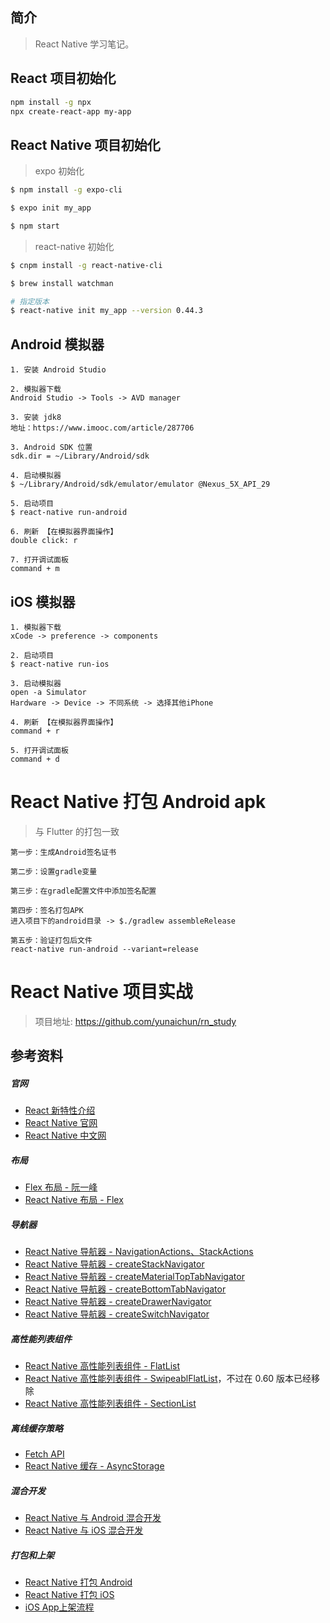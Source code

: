 ## 简介

> React Native 学习笔记。

## React 项目初始化

```bash
npm install -g npx
npx create-react-app my-app
```

## React Native 项目初始化

> expo 初始化

```bash
$ npm install -g expo-cli

$ expo init my_app

$ npm start
```

> react-native 初始化

```bash
$ cnpm install -g react-native-cli

$ brew install watchman

# 指定版本
$ react-native init my_app --version 0.44.3
```

## Android 模拟器

```text
1. 安装 Android Studio

2. 模拟器下载
Android Studio -> Tools -> AVD manager

3. 安装 jdk8
地址：https://www.imooc.com/article/287706

3. Android SDK 位置
sdk.dir = ~/Library/Android/sdk

4. 启动模拟器
$ ~/Library/Android/sdk/emulator/emulator @Nexus_5X_API_29

5. 启动项目
$ react-native run-android

6. 刷新 【在模拟器界面操作】
double click: r

7. 打开调试面板
command + m
```

## iOS 模拟器

```
1. 模拟器下载
xCode -> preference -> components

2. 启动项目
$ react-native run-ios

3. 启动模拟器
open -a Simulator
Hardware -> Device -> 不同系统 -> 选择其他iPhone

4. 刷新 【在模拟器界面操作】
command + r

5. 打开调试面板
command + d
```

# React Native 打包 Android apk

> 与 Flutter 的打包一致

```
第一步：生成Android签名证书

第二步：设置gradle变量

第三步：在gradle配置文件中添加签名配置

第四步：签名打包APK
进入项目下的android目录 -> $./gradlew assembleRelease

第五步：验证打包后文件
react-native run-android --variant=release
```

# React Native 项目实战

> 项目地址: https://github.com/yunaichun/rn_study

## 参考资料

##### 官网
- [React 新特性介绍](https://github.com/reactjs/rfcs/blob/master/text)
- [React Native 官网](http://facebook.github.io/react-native/docs/getting-started.html)
- [React Native 中文网](https://reactnative.cn/docs/0.47/getting-started.html#content)

##### 布局
- [Flex 布局 - 阮一峰](ruanyifeng.com/blog/2015/07/flex-grammar.html)
- [React Native 布局 - Flex](http://www.devio.org/2016/08/01/Reac-Native%E5%B8%83%E5%B1%80%E8%AF%A6%E7%BB%86%E6%8C%87%E5%8D%97/)

##### 导航器
- [React Native 导航器 - NavigationActions、StackActions](http://www.devio.org/2018/12/15/react-navigation3x/)
- [React Native 导航器 - createStackNavigator](https://www.devio.org/2018/12/24/createStackNavigator/)
- [React Native 导航器 - createMaterialTopTabNavigator](http://www.devio.org/2019/01/03/createMaterialTopTabNavigator/)
- [React Native 导航器 - createBottomTabNavigator](https://www.devio.org/2018/12/30/createBottomNavigator/)
- [React Native 导航器 - createDrawerNavigator](https://www.devio.org/2019/01/20/createDrawerNavigator/)
- [React Native 导航器 - createSwitchNavigator](https://www.devio.org/2019/01/21/createSwitchNavigator/)

##### 高性能列表组件
- [React Native 高性能列表组件 - FlatList](https://www.devio.org/2019/05/19/flatlist/)
- [React Native 高性能列表组件 - SwipeablFlatList](https://medium.com/@rutvikbhatt9/how-to-use-swipeableflatlist-new-react-native-experimental-component-cb792b1c7b0a)，不过在 0.60 版本已经移除
- [React Native 高性能列表组件 - SectionList](https://facebook.github.io/react-native/docs/sectionlist)

##### 离线缓存策略
- [Fetch API](https://developer.mozilla.org/en-US/docs/Web/API/Fetch_API)
- [React Native 缓存 - AsyncStorage](https://www.devio.org/2016/09/05/React-Native%E4%B9%8BAsyncStorage%E5%AD%98%E5%82%A8key%E7%AE%A1%E7%90%86%E5%B0%8F%E6%8A%80%E5%B7%A7/)

##### 混合开发
- [React Native 与 Android 混合开发](https://www.devio.org/2018/08/26/React-Native-Hybrid-Android/)
- [React Native 与 iOS 混合开发](https://www.devio.org/2018/08/26/React-Native-Hybrid-iOS/)

##### 打包和上架
- [React Native 打包 Android](https://www.devio.org/2019/11/08/react-native-Release-APP-Signature-Package-APK/)
- [React Native 打包 iOS](https://www.devio.org/2019/11/08/React-Native-releases-packaged-iOS-apps-for-apps/)
- [iOS App上架流程](https://www.jianshu.com/p/72ec3c1c4c2d)

